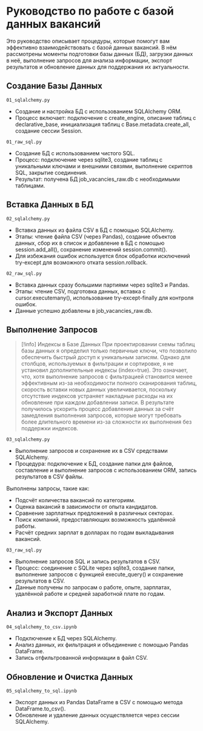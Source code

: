 # Руководство по работе с базой данных вакансий

Это руководство описывает процедуры, которые помогут вам эффективно взаимодействовать с базой данных вакансий. В нём рассмотрены моменты подготовки базы данных (БД), загрузки данных в неё, выполнение запросов для анализа информации, экспорт результатов и обновление данных для поддержания их актуальности.

## Создание Базы Данных

`01_sqlalchemy.py`
- Создание и настройка БД с использованием SQLAlchemy ORM.
- Процесс включает: подключение с create_engine, описание таблиц с declarative_base, инициализация таблиц с Base.metadata.create_all, создание сессии Session.

`01_raw_sql.py`
- Создание БД с использованием чистого SQL.
- Процесс: подключение через sqlite3, создание таблиц с уникальными ключами и внешними связями, выполнение скриптов SQL, закрытие соединения.
- Результат: получена БД job_vacancies_raw.db с необходимыми таблицами.

## Вставка Данных в БД
`02_sqlalchemy.py`
- Вставка данных из файла CSV в БД с помощью SQLAlchemy.
- Этапы: чтение файла CSV (через Pandas), создание объектов данных, сбор их в список и добавление в БД с помощью session.add_all(), сохранение изменений session.commit().
- Для избежания ошибок используется блок обработки исключений try-except для возможного отката session.rollback.

`02_raw_sql.py`
- Вставка данных сразу большими партиями через sqlite3 и Pandas.
- Этапы: чтение CSV, подготовка данных, вставка с cursor.executemany(), использование try-except-finally для контроля ошибок.
- Данные успешно добавлены в job_vacancies_raw.db.

## Выполнение Запросов

> [!info] Индексы в Базе Данных
При проектировании схемы таблиц базы данных я определил только первичные ключи, что позволило обеспечить быстрый доступ к уникальным записям. Однако для столбцов, используемых в фильтрации и сортировке, я не установил дополнительные индексы (index=true). Это означает, что, хотя выполнение запросов с фильтрацией становится менее эффективным из-за необходимости полного сканирования таблиц, скорость вставки новых данных увеличивается, поскольку отсутствие индексов устраняет накладные расходы на их обновление при каждом добавлении записи. В результате получилось ускорить процесс добавления данных за счёт замедления выполнения запросов, которые могут требовать более длительного времени из-за сложности их выполнения без поддержки индексов.

`03_sqlalchemy.py`
- Выполнение запросов и сохранение их в CSV средствами SQLAlchemy.
- Процедура: подключение к БД, создание папки для файлов, составление и выполнение запросов с использованием ORM, запись результатов в CSV файлы.

Выполнены запросы, такие как:
  - Подсчёт количества вакансий по категориям.
  - Оценка вакансий в зависимости от опыта кандидатов.
  - Сравнение зарплатных предложений в различных секторах.
  - Поиск компаний, предоставляющих возможность удалённой работы.
  - Расчёт средних зарплат в долларах по годам выкладывания вакансий.

`03_raw_sql.py`
- Выполнение запросов SQL и запись результатов в CSV.
- Процесс: соединение с SQLite через sqlite3, создание папки, выполнение запросов с функцией execute_query() и сохранение результатов в CSV.
- Данные получены по запросам о работе, опыте, зарплатах, удалённой работе и средней заработной плате по годам.

## Анализ и Экспорт Данных

`04_sqlalchemy_to_csv.ipynb`
- Подключение к БД через SQLAlchemy.
- Анализ данных, их фильтрация и объединение с помощью Pandas DataFrame.
- Запись отфильтрованной информации в файл CSV.

## Обновление и Очистка Данных

`05_sqlalchemy_to_sql.ipynb`
- Экспорт данных из Pandas DataFrame в CSV с помощью метода DataFrame.to_csv().
- Обновление и удаление данных осуществляется через сессии SQLAlchemy.

